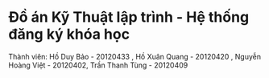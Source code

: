 # Đồ án Kỹ Thuật lập trình - Hệ thống đăng ký khóa học
Thành viên: Hồ Duy Bảo - 20120433 , Hồ Xuân Quang - 20120420 , Nguyễn Hoàng Việt - 20120402, Trần Thanh Tùng - 20120409
